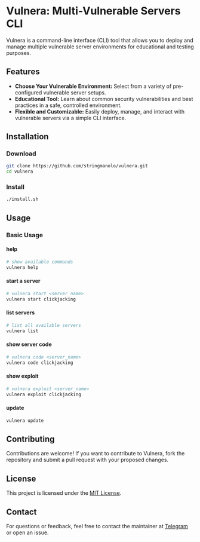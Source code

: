 # Vulnera: Multi-Vulnerable Servers CLI

Vulnera is a command-line interface (CLI) tool that allows you to deploy and manage multiple vulnerable server environments for educational and testing purposes.

## Features

- **Choose Your Vulnerable Environment:** Select from a variety of pre-configured vulnerable server setups.
- **Educational Tool:** Learn about common security vulnerabilities and best practices in a safe, controlled environment.
- **Flexible and Customizable:** Easily deploy, manage, and interact with vulnerable servers via a simple CLI interface.

## Installation

### Download
```bash
git clone https://github.com/stringmanolo/vulnera.git
cd vulnera
```

### Install
```bash
./install.sh
```

## Usage

### Basic Usage

#### help
```bash
# show available commands
vulnera help
```

#### start a server
```bash
# vulnera start <server_name>
vulnera start clickjacking
```

#### list servers
```bash
# list all available servers
vulnera list
```

#### show server code
```bash
# vulnera code <server_name>
vulnera code clickjacking
```

#### show exploit
```bash
# vulnera exploit <server_name>
vulnera exploit clickjacking
```

#### update
```bash
vulnera update
```

## Contributing

Contributions are welcome! If you want to contribute to Vulnera, fork the repository and submit a pull request with your proposed changes.

## License

This project is licensed under the [MIT License](LICENSE).

## Contact

For questions or feedback, feel free to contact the maintainer at [Telegram](t.me/stringmanolo) or open an issue.
